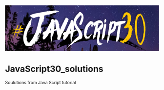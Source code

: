 <p align="center">
  <img src="https://raw.githubusercontent.com/wroclawianka/javaScript-learning/master/JavaScript30.png" height="150px"/>
</p>

# JavaScript30_solutions
Soulutions from Java Script tutorial
